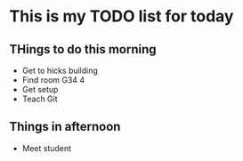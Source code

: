 # This is my TODO list for today

## THings to do this morning

+ Get to hicks building 
+ Find room G34 4
+ Get setup
+ Teach Git 

## Things in afternoon
+ Meet student
